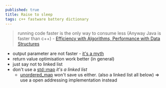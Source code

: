 ```yaml
---
published: true
title: Raise to sleep
tags: c++ fastware battery dictionary
---
```

> running code faster is the only way to consume less (Anyway Java is faster than c++) - [Efficiency with Algorithms, Performance with Data Structures](https://www.youtube.com/watch?v=fHNmRkzxHWs)

- output parameter are not faster - [it's a myth](https://youtu.be/fHNmRkzxHWs?t=1928)
- return value optimisation work better (in general)
- just say not to linked list
- don't use a [std::map](https://youtu.be/fHNmRkzxHWs?t=2696) _it's a linked list_
	- [unordered_map](https://youtu.be/fHNmRkzxHWs?t=2798) won't save us either. (also a linked list all below) => use a open addressing implementation instead

